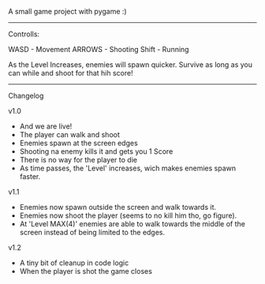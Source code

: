 A small game project with pygame :)

-----------------------------------------------

Controlls:

WASD - Movement
ARROWS - Shooting
Shift - Running

As the Level Increases, enemies will spawn quicker.
Survive as long as you can while and shoot for that hih score!

-----------------------------------------------

Changelog


v1.0

- And we are live!
- The player can walk and shoot
- Enemies spawn at the screen edges
- Shooting na enemy kills it and gets you 1 Score
- There is no way for the player to die
- As time passes, the 'Level' increases, wich makes enemies spawn faster.


v1.1

- Enemies now spawn outside the screen and walk towards it.
- Enemies now shoot the player (seems to no kill him tho, go figure).
- At 'Level MAX(4)' enemies are able to walk towards the middle of the screen instead of being limited to the edges.

v1.2
- A tiny bit of cleanup in code logic
- When the player is shot the game closes